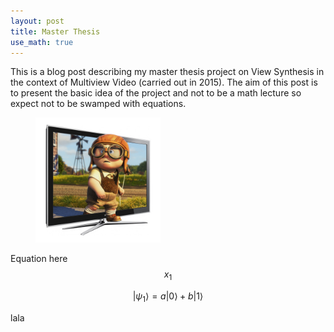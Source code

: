 ```yaml
---
layout: post
title: Master Thesis
use_math: true
---
```


This is a blog post describing my master thesis project on View Synthesis in the context of Multiview Video \(carried out in 2015\). The aim of this post is to present the basic idea of the project and not to be a math lecture so expect not to be swamped with equations.
<figure><img src="/images/3dtv.jpg" alt="3D-TV" style="width: 200px;"/></figure>

Equation here $$x_1$$

$$
   |\psi_1\rangle = a|0\rangle + b|1\rangle
$$

lala
